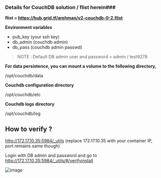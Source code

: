 ### Details for CouchDB solution / flist herein### 

**flist = https://hub.grid.tf/arehman/v2-couchdb-0-2.flist**

**Environment variables**

- pub_key (your ssh key)
- db_admin (couchdb admin)
- db_pass (couchdb admin passwd)

> NOTE : Default DB admin user and password =  admin / test9278

**For data persistence, you can mount a volume to the following directory,**

/opt/couchdb/data

**Couchdb configuration directory**

/opt/couchdb/etc

**Couchdb logs directory**

/opt/couchdb/log


## How to verify ?

http://172.17.10.35:5984/_utils   (replace 172.17.10.35 with your container IP, port remains same though)

Login with DB admin and password and go to http://172.17.10.35:5984/_utils/#/verifyinstall

![image](https://user-images.githubusercontent.com/25789764/88478523-18e6b300-cf5a-11ea-80f2-2a03f68b83fe.png)



